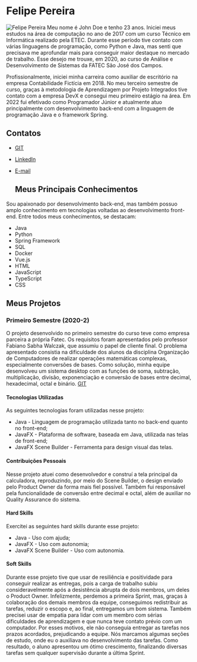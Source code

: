 # Felipe Pereira

![Felipe Pereira](/Image/programador.png?raw=true)
Meu nome é John Doe e tenho 23 anos. Iniciei meus estudos na área de computação no ano de 2017 
com um curso Técnico em Informática realizado pela ETEC. Durante esse período tive contato com 
várias linguagens de programação, como Python e Java, mas senti que precisava me aprofundar 
mais para conseguir maior destaque no mercado de trabalho. Esse desejo me trouxe, em 2020, ao 
curso de Análise e Desenvolvimento de Sistemas da FATEC São José dos Campos.

Profissionalmente, iniciei minha carreira como auxiliar de escritório na empresa Contabilidade 
Fictícia em 2018. No meu terceiro semestre de curso, graças à metodologia de Aprendizagem por 
Projeto Integrados tive contato com a empresa DevX e consegui meu primeiro estágio na área. 
Em 2022 fui efetivado como Programador Júnior e atualmente atuo principalmente com 
desenvolvimento back-end com a linguagem de programação Java e o framework Spring.

## Contatos
* [GIT](https://github.com/JohnDoeFatec)
* [LinkedIn](https://www.linkedin.com/in/john-doe-fatec/)
* [E-mail](mailto:johndoefatec2017ads@gmail.com)


  ## Meus Principais Conhecimentos
Sou apaixonado por desenvolvimento back-end, mas também possuo amplo conhecimento em 
tecnologias voltadas ao desenvolvimento front-end. Entre todos meus conhecimentos, se 
destacam:
* Java
* Python
* Spring Framework
* SQL
* Docker
* Vue.js
* HTML
* JavaScript
* TypeScript
* CSS


## Meus Projetos
### Primeiro Semestre (2020-2)
O projeto desenvolvido no primeiro semestre do curso teve como empresa parceira a própria 
Fatec. Os requisitos foram apresentados pelo professor Fabiano Sabha Walczak, que assumiu o 
papel de cliente final. 
O problema apresentado consistia na dificuldade dos alunos da disciplina Organização de 
Computadores de realizar operações matemáticas complexas, especialmente conversões de bases.
Como solução, minha equipe desenvolveu um sistema desktop com as funções de soma, subtração, 
multiplicação, divisão, exponenciação e conversão de bases entre decimal, hexadecimal, octal e 
binário. 
[GIT](https://www.git.com)
#### Tecnologias Utilizadas
As seguintes tecnologias foram utilizadas nesse projeto:
* Java - Linguagem de programação utilizada tanto no back-end quanto no front-end;
* JavaFX - Plataforma de software, baseada em Java, utilizada nas telas de front-end;
* JavaFX Scene Builder - Ferramenta para design visual das telas.
#### Contribuições Pessoais
Nesse projeto atuei como desenvolvedor e construí a tela principal da calculadora, 
reproduzindo, por meio do Scene Builder, o design enviado pelo Product Owner da forma mais 
fiel possível. Também fui responsável pela funcionalidade de conversão entre decimal e octal, 
além de auxiliar no Quality Assurance do sistema.
#### Hard Skills
Exercitei as seguintes hard skills durante esse projeto:
* Java - Uso com ajuda;
* JavaFX - Uso com autonomia;
* JavaFX Scene Builder - Uso com autonomia.
#### Soft Skills
Durante esse projeto tive que usar de resiliência e positividade para conseguir realizar as 
entregas, pois a carga de trabalho subiu consideravelmente após a desistência abrupta de dois 
membros, um deles o Product Owner. Infelizmente, perdemos a primeira Sprint, mas, graças à 
colaboração dos demais membros da equipe, conseguimos redistribuir as tarefas, reduzir o 
escopo e, ao final, entregamos um bom sistema. 
Também precisei usar de empatia para lidar com um membro com sérias dificuldades de 
aprendizagem e que nunca teve contato prévio com um computador. Por esses motivos, ele não 
conseguia entregar as tarefas nos prazos acordados, prejudicando a equipe. Nós marcamos 
algumas seções de estudo, onde eu o auxiliava no desenvolvimento das tarefas. Como resultado, 
o aluno apresentou um ótimo crescimento, finalizando diversas tarefas sem qualquer supervisão 
durante a última Sprint.
